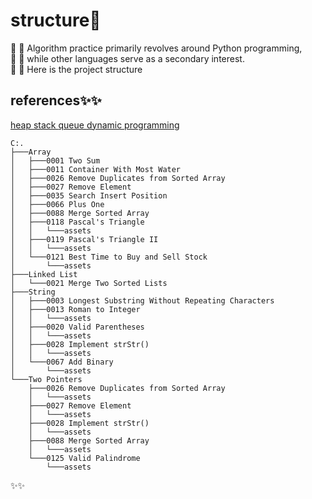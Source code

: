 # structure👋
🌱 🌱 Algorithm practice primarily revolves around Python programming,<br> 
🌱 🌱 while other languages serve as a secondary interest.<br>
🌱 🌱 Here is the project structure<br>

## references✨✨
[heap    ](https://www.geeksforgeeks.org/heap-data-structure/?ref=gcse)
[stack    ](https://www.geeksforgeeks.org/stack-in-python/)
[queue    ](https://www.geeksforgeeks.org/queue-data-structure/?ref=gcse)
[dynamic programming](https://www.geeksforgeeks.org/dynamic-programming/?ref=gcse)
```
C:.                                                              
├───Array
│   ├───0001 Two Sum
│   ├───0011 Container With Most Water
│   ├───0026 Remove Duplicates from Sorted Array
│   ├───0027 Remove Element
│   ├───0035 Search Insert Position
│   ├───0066 Plus One
│   ├───0088 Merge Sorted Array
│   ├───0118 Pascal's Triangle
│   │   └───assets
│   ├───0119 Pascal's Triangle II
│   │   └───assets
│   └───0121 Best Time to Buy and Sell Stock
│       └───assets
├───Linked List
│   └───0021 Merge Two Sorted Lists
├───String
│   ├───0003 Longest Substring Without Repeating Characters
│   ├───0013 Roman to Integer
│   │   └───assets
│   ├───0020 Valid Parentheses
│   │   └───assets
│   ├───0028 Implement strStr()
│   │   └───assets
│   └───0067 Add Binary
│       └───assets
└───Two Pointers
    ├───0026 Remove Duplicates from Sorted Array
    │   └───assets
    ├───0027 Remove Element
    │   └───assets
    ├───0028 Implement strStr()
    │   └───assets
    ├───0088 Merge Sorted Array
    │   └───assets
    └───0125 Valid Palindrome
        └───assets
```
✨✨
